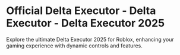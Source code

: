 # Official Delta Executor - Delta Executor - Delta Executor 2025
Explore the ultimate Delta Executor 2025 for Roblox, enhancing your gaming experience with dynamic controls and features.

